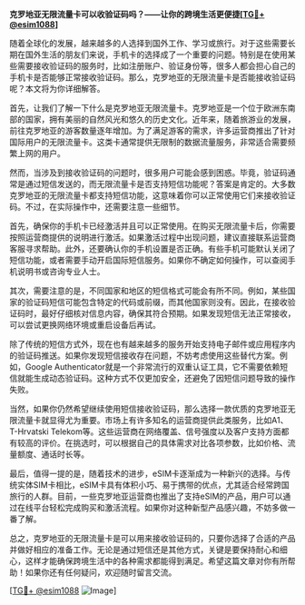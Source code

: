 **克罗地亚无限流量卡可以收验证码吗？——让你的跨境生活更便捷[[TG💪+ @esim1088](https://t.me/s/esim1088)]**

随着全球化的发展，越来越多的人选择到国外工作、学习或旅行。对于这些需要长期在国外生活的朋友们来说，手机卡的选择成了一个重要的问题。特别是在使用某些需要接收验证码的服务时，比如注册账户、验证身份等，很多人都会担心自己的手机卡是否能够正常接收验证码。那么，克罗地亚的无限流量卡是否能接收验证码呢？本文将为你详细解答。

首先，让我们了解一下什么是克罗地亚无限流量卡。克罗地亚是一个位于欧洲东南部的国家，拥有美丽的自然风光和悠久的历史文化。近年来，随着旅游业的发展，前往克罗地亚的游客数量逐年增加。为了满足游客的需求，许多运营商推出了针对国际用户的无限流量卡。这类卡通常提供无限制的数据流量服务，非常适合需要频繁上网的用户。

然而，当涉及到接收验证码的问题时，很多用户可能会感到困惑。毕竟，验证码通常是通过短信发送的，而无限流量卡是否支持短信功能呢？答案是肯定的。大多数克罗地亚的无限流量卡都支持短信功能，这意味着你可以正常使用它们来接收验证码。不过，在实际操作中，还需要注意一些细节。

首先，确保你的手机卡已经激活并且可以正常使用。在购买无限流量卡后，你需要按照运营商提供的说明进行激活。如果激活过程中出现问题，建议直接联系运营商客服寻求帮助。此外，还要确认你的手机设置是否正确。有些手机可能默认关闭了短信功能，或者需要手动开启国际短信服务。如果你不确定如何操作，可以查阅手机说明书或咨询专业人士。

其次，需要注意的是，不同国家和地区的短信格式可能会有所不同。例如，某些国家的验证码短信可能包含特定的代码或前缀，而其他国家则没有。因此，在接收验证码时，最好仔细核对信息内容，确保其符合预期。如果发现短信无法正常接收，可以尝试更换网络环境或重启设备后再试。

除了传统的短信方式外，现在也有越来越多的服务开始支持电子邮件或应用程序内的验证码推送。如果你发现短信接收存在问题，不妨考虑使用这些替代方案。例如，Google Authenticator就是一个非常流行的双重认证工具，它不需要依赖短信就能生成动态验证码。这种方式不仅更加安全，还避免了因短信问题导致的操作失败。

当然，如果你仍然希望继续使用短信接收验证码，那么选择一款优质的克罗地亚无限流量卡就显得尤为重要。市场上有许多知名的运营商提供此类服务，比如A1、T-Hrvatski Telekom等。这些运营商在网络覆盖、信号强度以及客户支持方面都有较高的评价。在挑选时，可以根据自己的具体需求对比各项参数，比如价格、流量额度、通话时长等。

最后，值得一提的是，随着技术的进步，eSIM卡逐渐成为一种新兴的选择。与传统实体SIM卡相比，eSIM卡具有体积小巧、易于携带的优点，尤其适合经常跨国旅行的人群。目前，一些克罗地亚运营商也推出了支持eSIM的产品，用户可以通过在线平台轻松完成购买和激活流程。如果你对这种新型产品感兴趣，不妨多做一番了解。

总之，克罗地亚的无限流量卡是可以用来接收验证码的，只要你选择了合适的产品并做好相应的准备工作。无论是通过短信还是其他方式，关键是要保持耐心和细心，这样才能确保跨境生活中的各种需求都能得到满足。希望这篇文章对你有所帮助！如果你还有任何疑问，欢迎随时留言交流。

[[TG💪+ @esim1088](https://t.me/s/esim1088) ![Image](https://i.postimg.cc/4NQfJmqS/Snipaste-2025-05-13-00-14-12.png)]